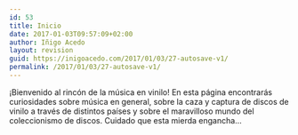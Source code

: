 ```yaml
---
id: 53
title: Inicio
date: 2017-01-03T09:57:09+02:00
author: Iñigo Acedo
layout: revision
guid: https://inigoacedo.com/2017/01/03/27-autosave-v1/
permalink: /2017/01/03/27-autosave-v1/
---
```

¡Bienvenido al rincón de la música en vinilo! En esta página encontrarás curiosidades sobre música en general, sobre la caza y captura de discos de vinilo a través de distintos países y sobre el maravilloso mundo del coleccionismo de discos. Cuidado que esta mierda engancha&#8230;